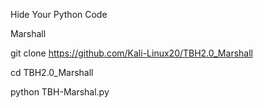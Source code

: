 Hide Your Python Code 

Marshall 

git clone https://github.com/Kali-Linux20/TBH2.0_Marshall

cd TBH2.0_Marshall

python TBH-Marshal.py
